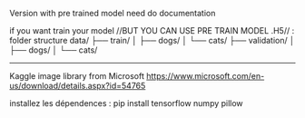 Version with pre trained model
need do documentation

if you want train your model //BUT YOU CAN USE PRE TRAIN MODEL .H5// : 
folder structure 
data/
├── train/
│   ├── dogs/
│   └── cats/
├── validation/
│   ├── dogs/
│   └── cats/

---------------
Kaggle image library from Microsoft 
https://www.microsoft.com/en-us/download/details.aspx?id=54765

installez les dépendences : 
pip install tensorflow numpy pillow 

